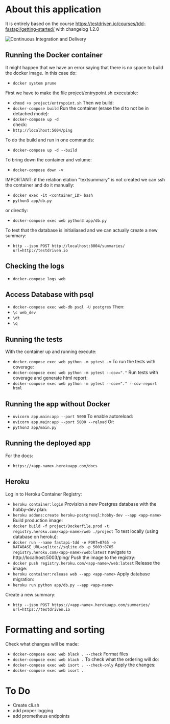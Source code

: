 # About this application
It is entirely based on the course https://testdriven.io/courses/tdd-fastapi/getting-started/ with changelog 1.2.0

![Continuous Integration and Delivery](https://github.com/mmdata/fastapi-tdd-docker/workflows/Continuous%20Integration%20and%20Delivery/badge.svg?branch=master)

## Running the Docker container
It might happen that we have an error saying that there is no space to build the docker image. In this case do:
- `docker system prune`


First we have to make the file project/entrypoint.sh executable:
- `chmod +x project/entrypoint.sh`
Then we build:
- `docker-compose build`
Run the container (erase the d to not be in detached mode):
- `docker-compose up -d`  
check:
- `http://localhost:5004/ping`

To do the build and run in one commands:
- `docker-compose up -d --build`

To bring down the container and volume:
- `docker-compose down -v`

IMPORTANT: if the relation elation "textsummary" is not created we can ssh the container and do it manually:
- `docker exec -it <container_ID> bash`
- `python3 app/db.py`

or directly:
- `docker-compose exec web python3 app/db.py`

To test that the database is initialiased and we can actually create a new summary:
- `http --json POST http://localhost:8004/summaries/ url=http://testdriven.io`

## Checking the logs
- `docker-compose logs web`

## Access Database with psql
- `docker-compose exec web-db psql -U postgres`
Then:
- `\c web_dev`
- `\dt`
- `\q`

## Running the tests
With the container up and running execute:
- `docker-compose exec web python -m pytest -v`
To run the tests with coverage:
- `docker-compose exec web python -m pytest --cov="."`
Run tests with coverage and generate html report:
- `docker-compose exec web python -m pytest --cov="." --cov-report html`

## Running the app without Docker
- `uvicorn app.main:app --port 5000`
To enable autoreload:
- `uvicorn app.main:app --port 5000 --reload`
Or:
- `python3 app/main.py`

## Running the deployed app
For the docs:
- `https://<app-name>.herokuapp.com/docs`

## Heroku

Log in to Heroku Container Registry:
- `heroku container:login`
Provision a new Postgres database with the hobby-dev plan:
- `heroku addons:create heroku-postgresql:hobby-dev --app <app-name>`
Build production image:
- `docker build -f project/Dockerfile.prod -t registry.heroku.com/<app-name>/web ./project`
To test locally (using database on heroku):
- `docker run --name fastapi-tdd -e PORT=8765 -e DATABASE_URL=sqlite://sqlite.db -p 5003:8765 registry.heroku.com/<app-name>/web:latest`
navigate to http://localhost:5003/ping/
Push the image to the registry:
- `docker push registry.heroku.com/<app-name>/web:latest`
Release the image:
- `heroku container:release web --app <app-name>`
Apply database migration:
- `heroku run python app/db.py --app <app-name>`

Create a new summary:
- `http --json POST https://<app-name>.herokuapp.com/summaries/ url=https://testdriven.io`

# Formatting and sorting
Check what changes will be made:
- `docker-compose exec web black . --check`
Format files
- `docker-compose exec web black .`
To check what the ordering will do:
- `docker-compose exec web isort . --check-only`
Apply the changes:
- `docker-compose exec web isort .`

# To Do
- Create cli.sh
- add proper logging
- add prometheus endpoints